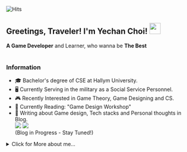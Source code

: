 <!--- P R O F I L E   V I E W S   C O U N T E R S --->
![Hits](https://hits.seeyoufarm.com/api/count/incr/badge.svg?url=https%3A%2F%2Fgithub.com%2FMellow1213&count_bg=%23B7BDD1&title_bg=%235F99BC&icon=&icon_color=%23E7E7E7&title=Profile+View&edge_flat=false)

<!--- A B O U T  M E --->
<h2>Greetings, Traveler! I'm Yechan Choi!  <img src="https://media.giphy.com/media/TjaTrZlziu73ZZzgXj/giphy.gif" width="30">
</h2>
<strong>A Game Developer</strong> and Learner, who wanna be <strong>The Best</strong><br><br>

<h3>Information</h3>

* 🎓 Bachelor's degree of CSE at Hallym University.
* 🖥️ Currently Serving in the military as a Social Service Personnel.
* 🎮 Recently Interested in Game Theory, Game Designing and CS.
* 📖 Currently Reading: "Game Design Workshop"
* 💬 Writing about Game design, Tech stacks and Personal thoughts in Blog.    
  <a href="https://mellow1213.github.io/" target="_blank"><img src="https://img.shields.io/badge/github blog-181717?style=flat-square&logo=github&logoColor=white"/></a>
  <a href="https://velog.io/@dpcks7282" target="_blank"><img src="https://img.shields.io/badge/Velog-20C997?style=flat-square&logo=velog&logoColor=white"/></a>   
  (Blog in Progress - Stay Tuned!) 




<!--- D E T A I L  I N F O R M A T I O N --->
<details>
  <summary>Click for More about me...</summary>

  
  <h2>Info</h2>
  <strong>Name</strong>: 최예찬(Yechan Choi) / Mellow1213 <br>      
  <strong>Age</strong>: 23 (24 in Korean Age) <br>      
  <strong>Major</strong>: Content IT, School of Computer Science, College of Informatics in Hallym University <br>
  <strong>Field</strong>: Game Design & Programming, VR/AR, Computer Graphics, CS <br>       
  <strong>Contact</strong>: dpcks7282@gmail.com <br>

  <h2>Skills & Stacks</h2>
  Tools<br>
  <a href="https://unity.com/" target="_blank"><img src="https://img.shields.io/badge/UNITY-000000?style=flat-square&logo=unity&logoColor=FFFFFF"/></a>
  <a href="https://unity.com/dots" target="_blank"><img src="https://img.shields.io/badge/Unity DOTS-000000?style=flat-square&logo=UNITY&logoColor=FFFFFF"/></a>
  <a href="https://www.unrealengine.com/en-US/" target="_blank"><img src="https://img.shields.io/badge/Unreal%20Engine-0E1128?style=flat-square&logo=UNREAL%20ENGINE&logoColor=FFFFFF"/></a>
  <a href="https://www.blender.org/" target="_blank"><img src="https://img.shields.io/badge/Blender-E87D0D?style=flat-square&logo=blender&logoColor=FFFFFF"/></a>
  <a href="https://www.jetbrains.com/rider/" target="_blank"><img src="https://img.shields.io/badge/Rider-000000?style=flat-square&logo=rider&logoColor=FFFFFF"/></a>
  <a href="https://visualstudio.microsoft.com/ko/" target="_blank"><img src="https://img.shields.io/badge/Visual%20Studio-5C2D91?style=flat-square&logo=visualstudio&logoColor=FFFFFF"/></a>
  <a href="https://code.visualstudio.com/" target="_blank"><img src="https://img.shields.io/badge/VSCode-007ACC?style=flat-square&logo=visualstudiocode&logoColor=FFFFFF"/></a>
  <a href="https://www.image-line.com/fl-studio/" target="_blank"><img src="https://img.shields.io/badge/FL%20Studio-000000?style=flat-square&logo=JAVA&logoColor=FFFFFF"/></a>
  <a href="https://www.adobe.com/products/photoshop.html" target="_blank"><img src="https://img.shields.io/badge/Photoshop-31A8FF?style=flat-square&logo=adobephotoshop&logoColor=FFFFFF"/></a>
  <br>

  Languages<br>
  <img src="https://img.shields.io/badge/C-A8B9CC?style=flat-square&logo=C&logoColor=FFFFFF"/>
  <img src="https://img.shields.io/badge/C++-00599C?style=flat-square&logo=cplusplus&logoColor=FFFFFF"/>
  <img src="https://img.shields.io/badge/CSHARP-2C2255?style=flat-square&logo=CSHARP&logoColor=FFFFFF"/>
  <img src="https://img.shields.io/badge/Python-3776AB?style=flat-square&logo=Python&logoColor=FFFFFF"/>
  <img src="https://img.shields.io/badge/JAVA-2C2255?style=flat-square&logo=JAVA&logoColor=FFFFFF"/>
  

  
  <h2>Groups & Leadership</h2>
  
  <h2>Projects</h2>
  <details>
  <summary><strong>2024</strong></summary>

   ⭐ **2024 Main Project** ⭐
   - [**Bullet Delivery(가제)**](https://github.com/Lithium07z/2024_Capstone_Project) ⬅️ **Currently Working On**
   - [**Star Saliors(가제)**](https://github.com/Mellow1213/Star-Saliors)
    
   🔷 **2024 Sub Project** 🔷

    
   🌱 **2024 Spin-Off Project** 🌱
   - [**Life Archive(가제)**](https://github.com/Mellow1213/Life-Archive)

   
  </details>
  <details>
  <summary><strong>2023</strong></summary>

   ⭐ **2023 Main Project** ⭐
   - [**VRhythm**](https://github.com/Mellow1213/2023_Capstone) <span title="2023 KCGS Conference, 학부우수포스터상">🥇</span>🥉
     - Unity 3D/HMD VR/IoT/Horror
     - 사용자의 HR(HeartRate)를 Smart Watch와 실시간 연동하여 HR 수치의 변동에 따라 콘텐츠가 변화하는 공포 게임
     - [2023 KCGS Conference](https://www.dbpia.co.kr/journal/articleDetail?nodeId=NODE11492789) / 학부우수포스터상(공동 저자) 
     - 한림대학교 2023 SW캡스톤 경진대회 / 장려상
     <!--- 개발 기간: 2023.01.01 ~ 23.05.31 --->
    
     <br>
   🔷 **2023 Sub Project** 🔷
   - [**Coin Lapse**](https://github.com/Mellow1213/Coin_Lapse) 🥇
     - Unity 3D/FPS/Defense
     - 소지 금액 자체가 많을 수록 강력해지고, 적을 수록 약해지는 은행 강도
     - 한림 오픈소스 SW 해커톤 대회 / 금상
     <!--- 개발 기간: 2023.07.31 ~ 08.01 --->
   - [**Word Runner**](https://github.com/Mellow1213/Word-Runner)
     - Unity 3D/Runner/Action
     - 날아오는 글자를 타이핑을 쳐서 파괴하며 전진하는 게임
     <!--- 개발 기간: 2023.11.01 ~ 11.15--->
   - [**HorseBack N Overtaken**](https://github.com/Mellow1213/HorseBack-N-Overtaken)
     - Unity 3D/HMD VR/Horse Riding/Shooter
     - VR을 쓰고 말을 타는 서부의 총잡이가 되는 게임
     <!--- 개발 기간: 2023.12.01 ~ 개발 --->
     <br>
   🌱 **2023 Spin-Off Project** 🌱 
   - [**VR Scent Test Project**](https://dl.acm.org/doi/10.1145/3611659.3616896) 🥇
     - Unity 3D/Arduino/HMD VR/Test Simulation
     - VR 장착형 향기 분사 시스템 테스트를 위한 실험 세션 프로젝트
     - [2023 KCGS Conference](https://www.dbpia.co.kr/journal/articleDetail?nodeId=NODE11492727) / 석사논문우수상(2저자)
     <!--- 개발 기간: 2023.05.01 ~ 23.11.31--->
   - [**림딩동**](https://github.com/Mellow1213/WebGL_Limdingdong) 🥇
     - Unity 2D/WebGL
     - 학교 소개 및 동아리 추천 알고리즘 웹사이트 & 동아리방 안내를 위한 유니티 체험 콘텐츠
     - 한림대학교 SW Week SW동아리 전시회 / 금상(한림대학교 총장상)
    <!--- 개발 기간: 2023.10.24 ~ 10.27--->

  </details>
  <details>
  <summary><strong>2022</strong></summary>

   ⭐ **2022 Main Project** ⭐  
   - [**The HighLander**](https://github.com/Mellow1213/The_Highlander)  🥈🥉
     - Unity 3D/TPS/핵 앤 슬래쉬/하이퍼 액션
     - 적들이 몰려오는 웨이브를 가동시켜 에너지를 모으는 게임
    <!--- 개발 기간: 2022.11.01 ~ 11.15--->
   - [**Phantom Thief**](https://github.com/Mellow1213/2022_UE_Project)
     - Unreal5 Blueprint/잠입 액션/이스케이프 룸
     - 박물관에 잠입하여 경비를 피해 다이아몬드를 훔치는 게임
    <!--- 개발 기간: 2022.09.15 ~ 10.31--->
     
     <br>
   🔷 **2022 Sub Project** 🔷
   - [**Alien Invader**](https://github.com/Mellow1213/Alien_Invader) 
     - Unity 3D/Cardboard VR/Shooter/Defense
     - 우주선을 공격하는 외계인을 레이저포로 제거하는 디펜스 게임
     <!--- - 개발 기간: 2022.04.01 ~ 04.14--->
   - [**HeliFire**](https://github.com/Mellow1213/VRProject_2022_1) 
     - Unity 3D/Cardboard VR/Shooter
     - 헬리콥터의 기관총으로 적 우주선과 기지, 보스를 처치하는 게임
     <!--- - 개발 기간: 2022.04.01 ~ 05.31--->
   - [**Burger4Rest**](https://github.com/Mellow1213/Raon_WorkShop_2022)
     - Unity 3D/Casual/Tycoon
     - 끊임없이 오는 손님들에게 알맞는 햄버거를 만들어주는 게임
     <!--- - 개발 기간: 2022.08.01 ~ 11.30--->
   - [**Ghost Balloon**](https://github.com/Mellow1213/Ghost_Balloon_AR)
     - Unity 3D/Vuforia AR/Simulation/Virtual Pet
     - AR 마커를 사용해 풍선 펫을 키우는 게임
     <!--- - 개발 기간: 2022.10.01 ~ 10.31--->
     
     <br>
   🌱 **2022 Spin-Off Project** 🌱
   - [**Caerang 30th RandomPick**](https://github.com/Mellow1213/Caerang_30th_RandomPick)
     - Unity 2D/Random Picker
     - C.愛.랑 30주년 공식 2부 행사 경품 추천 이벤트 프로그램 / 학번 랜덤 뽑기
     <!--- - 개발 기간: 2022.11.25 ~ 11.26--->
   
  </details>
  <details>
  <summary><strong>2021</strong></summary><br>
   
   ⭐ **2021 Main Project** ⭐
   - [**Rhythm In**](https://github.com/hhj3258/Unity_Rhythm_In) 
     - Unity 2D/Platformer/Rhythm
     - 노래 박자에 맞춰 플레이어에게 달려오는 몬스터를 없애는 게임
     <!--- - 개발 기간: 2021.03.07 ~ 05.31--->

     <br>
   🔷 **2021 Sub Project** 🔷
   - [**Arcane_Savior**](https://github.com/Mellow1213/Arcane_Savior)
     - Unity 3D/FPS/Defense
     - 일정 시간 동안 계속 몰려오는 적들로부터 수정을 지키는 게임
     <!--- - 개발 기간: 2021.09.01 ~ 10.31--->
   - [**Zland**](https://github.com/Mellow1213/ZLand_Source)
     - Unity 3D/FPS/Survival/Escape Room
     - 좀비섬에서 재료들을 모아 다양한 방법으로 탈출하는 게임
     <!--- - 개발 기간: 2021.09.01 ~ 11.31--->

            
  </details>
  <details>
  <summary><strong>2020</strong></summary><br>

   ⭐ **2020 Main Project** ⭐
   - [**MagiColor**](https://github.com/Mellow1213/RaonProject_2020) 
     - Unity 2D/Platformer/Shooter
     - 떨어지는 블록을 배경색과 일치시키게 만들어서 살아남는 미니게임
     <!--- - 개발 기간: 2020.10.01 ~ 11.10 --->
       
       
  </details>
  
  <h2>Awards</h2>
  
  </details>


<!--- P O R T P O L I O  &  B L O G (Implement Later) --->
<!---
<p align="center">
  <i>Take a look at my repositories and let's get in touch!</i>
<p align="center">
<a href= "Portpolio URL"><img src="https://img.icons8.com/material-outlined/27/000000/ball-point-pen.png"/></a>
<a href= "Think something to show me"><img src="https://img.icons8.com/material-outlined/30/000000/linkedin.png"/></a>
<a href= "https://twitter.com/halffrost"><img src="https://img.icons8.com/material-outlined/30/000000/twitter.png"/></a>
<a href= "https://halfrost.com"><img src="https://img.icons8.com/material-outlined/27/000000/geography.png"/></a>
</p>
--->
